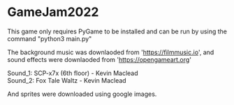 # GameJam2022

This game only requires PyGame to be installed and can be run by using the command "python3 main.py"

The background music was downlaoded from 'https://filmmusic.io', and sound effects were downlaoded from 'https://opengameart.org'

Sound_1: SCP-x7x (6th floor) - Kevin Maclead  
Sound_2: Fox Tale Waltz - Kevin Maclead

And sprites were downloaded using google images.

